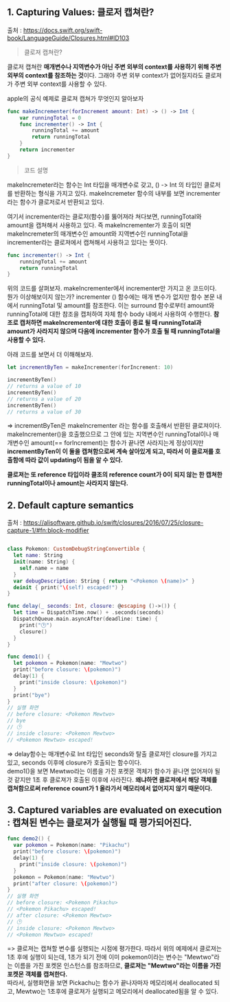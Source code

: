 ## 1. Capturing Values: 클로저 캡쳐란?

출처 : <https://docs.swift.org/swift-book/LanguageGuide/Closures.html#ID103>

> 클로져 캡쳐란? 

클로저 캡쳐란 **매개변수나 지역변수가 아닌 주변 외부의 context를 사용하기 위해 주변 외부의 context를 참조하는 것**이다. 
그래야 주변 외부 context가 없어질지라도 클로져가 주변 외부 context를 사용할 수 있다.

apple의 공식 예제로 클로져 캡쳐가 무엇인지 알아보자 

```swift 
func makeIncrementer(forIncrement amount: Int) -> () -> Int {
    var runningTotal = 0
    func incrementer() -> Int {
        runningTotal += amount
        return runningTotal
    }
    return incrementer
}
```
> 코드 설명 

makeIncremeter라는 함수는 Int 타입을 매개변수로 갖고, () -> Int 의 타입인 클로저를 반환하는 형식을 가지고 있다.
makeIncremeter 함수의 내부를 보면 incrementer라는 함수가 클로저로서 반환되고 있다.

여기서 incrementer라는 클로저(함수)를 뚫어져라 쳐다보면, runningTotal와 amount을 캡쳐해서 사용하고 있다. 
즉 makeIncrementer가 호출이 되면 makeIncremeter의 매개변수인 amount와 지역변수인 runningTotal을 incrementer라는 클로져에서 캡쳐해서 사용하고 있다는 뜻이다.

```swift
func incrementer() -> Int {
    runningTotal += amount
    return runningTotal
}
```
위의 코드를 살펴보자. makeIncrementer에서 incrementer만 가지고 온 코드이다. 뭔가 이상해보이지 않는가? incrementer () 함수에는 매개 변수가 없지만 함수 본문 내에서 runningTotal 및 amount를 참조한다. 이는 surround 함수로부터 amount와 runningTotal에 대한 참조을 캡처하여 자체 함수 body 내에서 사용하여 수행한다. **참조로 캡처하면 makeIncrementer에 대한 호출이 종료 될 때 runningTotal과 amount가 사라지지 않으며 다음에 incrementer 함수가 호출 될 때 runningTotal을 사용할 수 있다.**

아래 코드를 보면서 더 이해해보자.
```swift
let incrementByTen = makeIncrementer(forIncrement: 10)

incrementByTen()
// returns a value of 10
incrementByTen()
// returns a value of 20
incrementByTen()
// returns a value of 30
```

=> incrementByTen은 makeIncrementer 라는 함수를 호출해서 반환된 클로져이다. makeIncrementer()을 호출했으므로 그 안에 있는 지역변수인 runningTotal이나 매개변수인 amount(== forIncrement)는 함수가 끝나면 사라지는게 정상이지만 **incrementByTen이 이 둘을 캡쳐함으로써 계속 살아있게 되고, 따라서 이 클로져를 호출함에 따라 값이 updating이 됨을 알 수 있다.**

**클로져는 또 reference 타입이라 클조의 reference count가 0이 되지 않는 한 캡쳐한 runningTotal이나 amount는 사라지지 않는다.**


## 2. Default capture semantics

출처 : <https://alisoftware.github.io/swift/closures/2016/07/25/closure-capture-1/#fn:block-modifier>

```swift

class Pokemon: CustomDebugStringConvertible {
  let name: String
  init(name: String) {
    self.name = name
  }
  var debugDescription: String { return "<Pokemon \(name)>" }
  deinit { print("\(self) escaped!") }
}

func delay(_ seconds: Int, closure: @escaping ()->()) {
  let time = DispatchTime.now() + .seconds(seconds)
  DispatchQueue.main.asyncAfter(deadline: time) {
    print("🕑")
    closure()
  }
}

func demo1() {
  let pokemon = Pokemon(name: "Mewtwo")
  print("before closure: \(pokemon)")
  delay(1) {
    print("inside closure: \(pokemon)")
  }
  print("bye")
}
// 실행 화면 
// before closure: <Pokemon Mewtwo>
// bye
// 🕑
// inside closure: <Pokemon Mewtwo>
// <Pokemon Mewtwo> escaped!

```
=> delay함수는 매개변수로 Int 타입인 seconds와 탈출 클로져인 closure를 가지고 있고, seconds 이후에 closure가 호출되는 함수이다. 
<br>demo1()을 보면 Mewtwo라는 이름을 가진 포켓몬 객체가 함수가 끝나면 없어져야 될 것 같지만 1초 후 클로져가 호출된 이후에 사라진다. **왜냐하면 클로져에서 해당 객체를 캡쳐함으로써 reference count가 1 올라가서 메모리에서 없어지지 않기 때문이다.**

## 3. Captured variables are evaluated on execution : 캡쳐된 변수는 클로져가 실행될 때 평가되어진다. 

```swift
func demo2() {
  var pokemon = Pokemon(name: "Pikachu")
  print("before closure: \(pokemon)")
  delay(1) {
    print("inside closure: \(pokemon)")
  }
  pokemon = Pokemon(name: "Mewtwo")
  print("after closure: \(pokemon)")
}
// 실행 화면
// before closure: <Pokemon Pikachu>
// <Pokemon Pikachu> escaped!
// after closure: <Pokemon Mewtwo>
// 🕑
// inside closure: <Pokemon Mewtwo>
// <Pokemon Mewtwo> escaped! 
```
=> 클로져는 캡쳐할 변수를 실행되는 시점에 평가한다. 따라서 위의 예제에서 클로져는 1초 후에 실행이 되는데, 1초가 되기 전에 이미 pokemon이라는 변수는 "Mewtwo"라는 이름을 가진 포켓몬 인스턴스를 참조하므로, **클로져는 "Mewtwo"라는 이름을 가진 포켓몬 객체를 캡쳐한다.**
<br>따라서, 실행화면을 보면 Pickachu는 함수가 끝나자마자 메모리에서 deallocated 되고, Mewtwo는 1초후에 클로져가 실행되고 메모리에서 deallocated됨을 알 수 있다.  